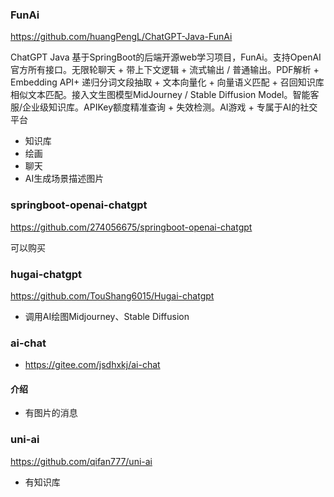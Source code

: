 ### FunAi

https://github.com/huangPengL/ChatGPT-Java-FunAi

ChatGPT Java 基于SpringBoot的后端开源web学习项目，FunAi。支持OpenAI官方所有接口。无限轮聊天 + 带上下文逻辑 + 流式输出 / 普通输出。PDF解析 + Embedding API+ 递归分词文段抽取 + 文本向量化 + 向量语义匹配 + 召回知识库相似文本匹配。接入文生图模型MidJourney / Stable Diffusion Model。智能客服/企业级知识库。APIKey额度精准查询 + 失效检测。AI游戏 + 专属于AI的社交平台
- 知识库
- 绘画
- 聊天
- AI生成场景描述图片

### springboot-openai-chatgpt
https://github.com/274056675/springboot-openai-chatgpt

可以购买


### hugai-chatgpt
https://github.com/TouShang6015/Hugai-chatgpt

- 调用AI绘图Midjourney、Stable Diffusion


### ai-chat

- https://gitee.com/jsdhxkj/ai-chat
#### 介绍
- 有图片的消息


### uni-ai
https://github.com/qifan777/uni-ai
- 有知识库


